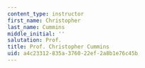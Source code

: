 ```yaml
---
content_type: instructor
first_name: Christopher
last_name: Cummins
middle_initial: ''
salutation: Prof.
title: Prof. Christopher Cummins
uid: a4c23312-835a-3760-22ef-2a8b1e76c45b
---
```

